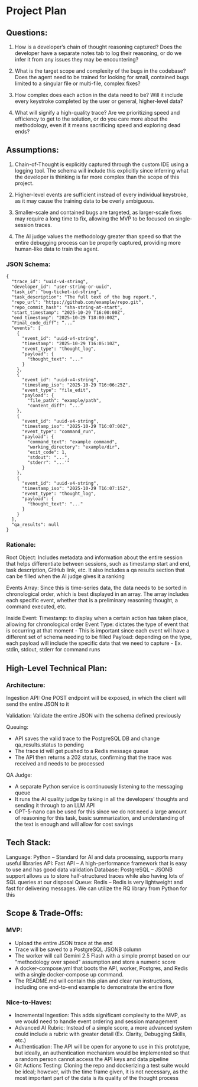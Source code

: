 # Project Plan

## Questions:
1. How is a developer’s chain of thought reasoning captured? Does the developer have a separate notes tab to log their reasoning, or do we infer it from any issues they may be encountering?

2. What is the target scope and complexity of the bugs in the codebase? Does the agent need to be trained for looking for small, contained bugs limited to a singular file or multi-file, complex fixes?

3. How complex does each action in the data need to be? Will it include every keystroke completed by the user or general, higher-level data?

4. What will signify a high-quality trace? Are we prioritizing speed and efficiency to get to the solution, or do you care more about the methodology, even if it means sacrificing speed and exploring dead ends?

## Assumptions:
1. Chain-of-Thought is explicitly captured through the custom IDE using a logging tool. The schema will include this explicitly since inferring what the developer is thinking is far more complex than the scope of this project.

2. Higher-level events are sufficient instead of every individual keystroke, as it may cause the training data to be overly ambiguous.

3. Smaller-scale and contained bugs are targeted, as larger-scale fixes may require a long time to fix, allowing the MVP to be focused on single-session traces.

4. The AI judge values the methodology greater than speed so that the entire debugging process can be properly captured, providing more human-like data to train the agent.

### JSON Schema:
```
{
  "trace_id": "uuid-v4-string",
  "developer_id": "user-string-or-uuid",
  "task_id": "bug-ticket-id-string",
  "task_description": "The full text of the bug report.",
  "repo_url": "https://github.com/example/repo.git",
  "repo_commit_hash": "sha-string-at-start",
  "start_timestamp": "2025-10-29 T16:00:00Z",
  "end_timestamp": "2025-10-29 T18:00:00Z",
  “Final_code_diff”: “...”
  "events": [
    {
      "event_id": "uuid-v4-string",
      "timestamp": "2025-10-29 T16:05:10Z",
      "event_type": "thought_log",
      "payload": {
        "thought_text": "..."
      }
    },
    {
      "event_id": "uuid-v4-string",
      "timestamp_iso": "2025-10-29 T16:06:25Z",
      "event_type": "file_edit",
      "payload": {
        "file_path": "example/path",
        "content_diff": “...”
    },
    {
      "event_id": "uuid-v4-string",
      "timestamp_iso": "2025-10-29 T16:07:00Z",
      "event_type": "command_run",
      "payload": {
        "command_text": "example command",
        "working_directory": "example/dir",
        "exit_code": 1,
        "stdout": "...",
        "stderr": "...'"
      }
    },
    {
      "event_id": "uuid-v4-string",
      "timestamp_iso": "2025-10-29 T16:07:15Z",
      "event_type": "thought_log",
      "payload": {
        "thought_text": "..."
      }
    }
  ],
  "qa_results": null
}
```
### Rationale: 

Root Object: Includes metadata and information about the entire session that helps differentiate between sessions, such as timestamp start and end, task description, GitHub link, etc. It also includes a qa results section that can be filled when the AI judge gives it a ranking

Events Array: Since this is time-series data, the data needs to be sorted in chronological order, which is best displayed in an array. The array includes each specific event, whether that is a preliminary reasoning thought, a command executed, etc.

Inside Event:
   Timestamp: to display when a certain action has taken place, allowing for chronological order
   Event Type: dictates the type of event that is occurring at that moment
      - This is important since each event will have a different set of schema needing to be filled
   Payload: depending on the type, each payload will include the specific data that we need to capture
      - Ex. stdin, stdout, stderr for command runs

## High-Level Technical Plan:

### Architecture:

Ingestion API: One POST endpoint will be exposed, in which the client will send the entire JSON to it

Validation: Validate the entire JSON with the schema defined previously

Queuing:
   - API saves the valid trace to the PostgreSQL DB and change qa_results.status to pending
   - The trace id will get pushed to a Redis message queue
   - The API then returns a 202 status, confirming that the trace was received and needs to be processed

QA Judge:
- A separate Python service is continuously listening to the messaging queue
- It runs the AI quality judge by taking in all the developers’ thoughts and sending it through to an LLM API
- GPT-5-nano can be used for this since we do not need a large amount of reasoning for this task, basic summarization, and understanding of the text is enough and will allow for cost savings

## Tech Stack:
Language: Python – Standard for AI and data processing, supports many useful libraries
API: Fast API – A high-performance framework that is easy to use and has good data validation
Database: PostgreSQL – JSONB support allows us to store half-structured traces while also having lots of SQL queries at our disposal
Queue: Redis – Redis is very lightweight and fast for delivering messages. We can utilize the RQ library from Python for this

## Scope & Trade-Offs:

### MVP:
- Upload the entire JSON trace at the end
- Trace will be saved to a PostgreSQL JSONB column
- The worker will call Gemini 2.5 Flash with a simple prompt based on our "methodology over speed" assumption and store a numeric score
- A docker-compose.yml that boots the API, worker, Postgres, and Redis with a single docker-compose up command.
- The README.md will contain this plan and clear run instructions, including one end-to-end example to demonstrate the entire flow

### Nice-to-Haves:
- Incremental Ingestion: This adds significant complexity to the MVP, as we would need to handle event ordering and session management
- Advanced AI Rubric: Instead of a simple score, a more advanced system could include a rubric with greater detail (Ex. Clarity, Debugging Skills, etc.)
- Authentication: The API will be open for anyone to use in this prototype, but ideally, an authentication mechanism would be implemented so that a random person cannot access the API keys and data pipeline
- Git Actions Testing: Cloning the repo and dockerizing a test suite would be ideal; however, with the time frame given, it is not necessary, as the most important part of the data is its quality of the thought process


